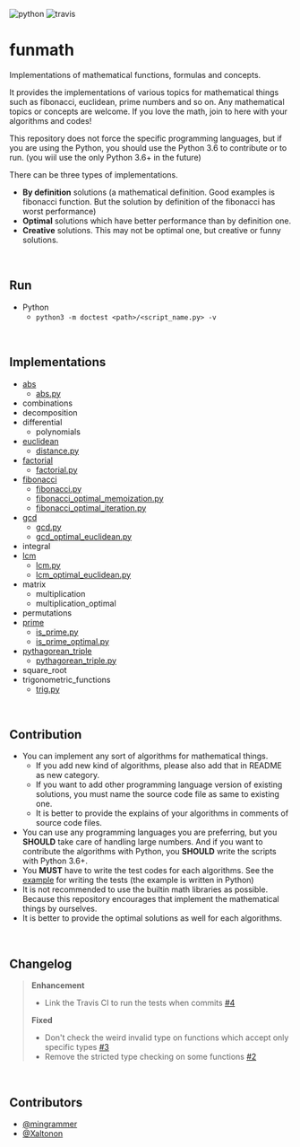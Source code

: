 ![python](https://img.shields.io/badge/python-3.6-blue.svg) ![travis](https://travis-ci.org/mingrammer/funmath.svg?branch=master)

# funmath
Implementations of mathematical functions, formulas and concepts.

It provides the implementations of various topics for mathematical things such as fibonacci, euclidean, prime numbers and so on. Any mathematical topics or concepts are welcome. If you love the math, join to here with your algorithms and codes!

This repository does not force the specific programming languages, but if you are using the Python, you should use the Python 3.6 to contribute or to run. (you wiil use the only Python 3.6+ in the future)

There can be three types of implementations.

- **By definition** solutions (a mathematical definition. Good examples is fibonacci function. But the solution by definition of the fibonacci has worst performance)
- **Optimal** solutions which have better performance than by definition one.
- **Creative** solutions. This may not be optimal one, but creative or funny solutions.

<br>

## Run

* Python
  * `python3 -m doctest <path>/<script_name.py> -v`

<br>

## Implementations

* [abs](abs)
  * [abs.py](abs/abs.py)
* combinations
* decomposition
* differential
  * polynomials
* [euclidean](euclidean)
  * [distance.py](euclidean/distance.py)
* [factorial](factorial)
  * [factorial.py](factorial/factorial.py)
* [fibonacci](fibonacci)
  * [fibonacci.py](fibonacci/fibonacci.py)
  * [fibonacci_optimal_memoization.py](fibonacci/fibonacci_optimal_memoization.py)
  * [fibonacci_optimal_iteration.py](fibonacci/fibonacci_optimal_iteration.py)
* [gcd](gcd)
  * [gcd.py](gcd/gcd.py)
  * [gcd_optimal_euclidean.py](gcd/gcd_optimal_euclidean.py)
* integral
* [lcm](lcm)
  * [lcm.py](lcm/lcm.py)
  * [lcm_optimal_euclidean.py](lcm/lcm_optimal_euclidean.py)
* matrix
  * multiplication
  * multiplication_optimal
* permutations
* [prime](prime)
  * [is_prime.py](prime/is_prime.py)
  * [is_prime_optimal.py](prime/is_prime_optimal.py)
* [pythagorean_triple](pythagorean_triple)
  * [pythagorean_triple.py](pythagorean_triple/pythagorean_triple.py)
* square_root
* trigonometric_functions
  * [trig.py](trigonometric_functions/trig.py)

<br>

## Contribution

* You can implement any sort of algorithms for mathematical things.
  * If you add new kind of algorithms, please also add that in README as new category.
  * If you want to add other programming language version of existing solutions, you must name the source code file as same to existing one.
  * It is better to provide the explains of your algorithms in comments of source code files.
* You can use any programming languages you are preferring, but you **SHOULD** take care of handling large numbers. And if you want to contribute the algorithms with Python, you **SHOULD** write the scripts with Python 3.6+.
* You **MUST** have to write the test codes for each algorithms. See the [example](fibonacci/fibonacci_optimal_memoization.py) for writing the tests (the example is written in Python)
* It is not recommended to use the builtin math libraries as possible. Because this repository encourages that implement the mathematical things by ourselves.
* It is better to provide the optimal solutions as well for each algorithms.

<br>

## Changelog
> **Enhancement**
> - Link the Travis CI to run the tests when commits [#4](../../issues/4)
>
> **Fixed**
> - Don't check the weird invalid type on functions which accept only specific types [#3](../../issues/3)
> - Remove the stricted type checking on some functions [#2](../../issues/2)

<br>

## Contributors

- [@mingrammer](https://github.com/mingrammer)
- [@Xaltonon](https://github.com/Xaltonon )
